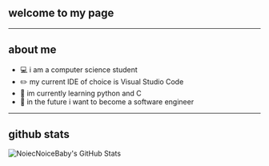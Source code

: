 ## welcome to my page

---
## about me 
* 💻 i am a computer science student 
* ✏️ my current IDE of choice is Visual Studio Code
* 🐍 im currently learning python and C 
* 🚀 in the future i want to become a software engineer

---
## github stats
<img align="left" alt="NoiecNoiceBaby's GitHub Stats" src="https://github-readme-stats.vercel.app/api?username=NoiceNoiceBaby&show_icons=true&hide_border=true" />